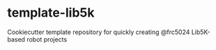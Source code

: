 # template-lib5k
Cookiecutter template repository for quickly creating @frc5024 Lib5K-based robot projects
